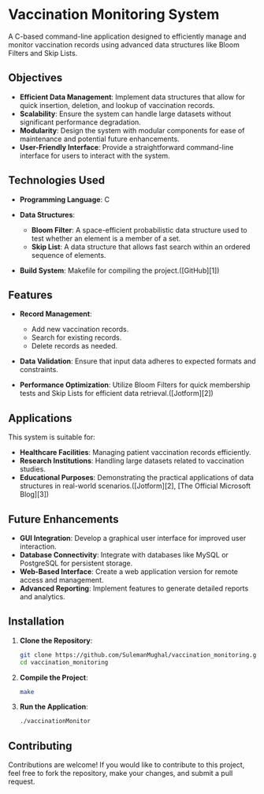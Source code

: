 # Vaccination Monitoring System

A C-based command-line application designed to efficiently manage and monitor vaccination records using advanced data structures like Bloom Filters and Skip Lists.

## Objectives

* **Efficient Data Management**: Implement data structures that allow for quick insertion, deletion, and lookup of vaccination records.
* **Scalability**: Ensure the system can handle large datasets without significant performance degradation.
* **Modularity**: Design the system with modular components for ease of maintenance and potential future enhancements.
* **User-Friendly Interface**: Provide a straightforward command-line interface for users to interact with the system.

## Technologies Used

* **Programming Language**: C
* **Data Structures**:

  * **Bloom Filter**: A space-efficient probabilistic data structure used to test whether an element is a member of a set.
  * **Skip List**: A data structure that allows fast search within an ordered sequence of elements.
* **Build System**: Makefile for compiling the project.([GitHub][1])

## Features

* **Record Management**:

  * Add new vaccination records.
  * Search for existing records.
  * Delete records as needed.
* **Data Validation**: Ensure that input data adheres to expected formats and constraints.
* **Performance Optimization**: Utilize Bloom Filters for quick membership tests and Skip Lists for efficient data retrieval.([Jotform][2])

## Applications

This system is suitable for:

* **Healthcare Facilities**: Managing patient vaccination records efficiently.
* **Research Institutions**: Handling large datasets related to vaccination studies.
* **Educational Purposes**: Demonstrating the practical applications of data structures in real-world scenarios.([Jotform][2], [The Official Microsoft Blog][3])

## Future Enhancements

* **GUI Integration**: Develop a graphical user interface for improved user interaction.
* **Database Connectivity**: Integrate with databases like MySQL or PostgreSQL for persistent storage.
* **Web-Based Interface**: Create a web application version for remote access and management.
* **Advanced Reporting**: Implement features to generate detailed reports and analytics.

## Installation

1. **Clone the Repository**:

   ```bash
   git clone https://github.com/SulemanMughal/vaccination_monitoring.git
   cd vaccination_monitoring
   ```

2. **Compile the Project**:

   ```bash
   make
   ```

3. **Run the Application**:

   ```bash
   ./vaccinationMonitor
   ```

## Contributing

Contributions are welcome! If you would like to contribute to this project, feel free to fork the repository, make your changes, and submit a pull request.

